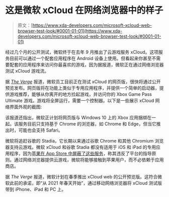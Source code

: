# 这是微软 xCloud 在网络浏览器中的样子

> 原文：[https://www.xda-developers.com/microsoft-xcloud-web-browser-test-look/#0001-01-01](https://www.xda-developers.com/microsoft-xcloud-web-browser-test-look/#0001-01-01)

经过几个月的公开测试，微软终于在去年 9 月推出了云游戏服务 xCloud。这项服务目前可以通过一个配套应用程序在 Android 设备上使用。但看起来你甚至不需要配套的应用程序来访问你最喜欢的游戏，因为据报道，微软正在通过网络浏览器测试 xCloud 游戏流。

据 [*The Verge*](https://www.theverge.com/2021/2/15/22283739/microsoft-xcloud-web-screenshots-cloud-gaming-streaming-browser-features) 报道，微软员工目前正在测试 xCloud 的网页版，很快将通过公开预览发布。网页版将在功能上类似于专用应用程序，并提供一个简单的启动器，提供游戏推荐，能够从你离开的地方捡起游戏，并访问你的 Xbox Game Pass Ultimate 游戏。游戏将全屏运行，需要一个控制器。以下是一些展示 xCloud 网络界面外观的截图:

该报道还指出，微软正计划将网页版与 Windows 10 上的 Xbox 应用捆绑在一起。该服务目前只支持基于 Chrome 的浏览器，如 Chrome 和 Edge，但当它推出时，可能也会支持 Safari。

微软将追赶谷歌的 Stadia，它长期以来通过谷歌 Chrome 和其他 Chromium 浏览器支持云游戏。微软 xCloud 和谷歌 Stadia 都没有适用于 iOS 和 iPad 的专用应用程序，因为[苹果在 App Store 中屏蔽了这些服务](https://www.xda-developers.com/apple-blocks-microsoft-xcloud-google-stadia-app-store/)，称其违反了平台的指导原则。通过网络浏览器提供云游戏，微软将能够接触到苹果用户，而不必依赖于应用商店。

据 *The Verge* 报道，微软计划在春季推出 xCloud web 的公开预览版。这符合微软此前的承诺，即“从 2021 年春天开始”，通过移动网络浏览器将 xCloud 测试版带到 iPhone、iPad 和 PC 上。